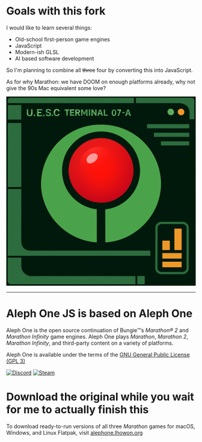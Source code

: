 # Goals with this fork

I would like to learn several things:

* Old-school first-person game engines
* JavaScript
* Modern-ish GLSL
* AI based software development

So I'm planning to combine all ~~three~~ four by converting this into JavaScript.

As for why Marathon: we have DOOM on enough platforms already, why not give the 90s Mac equivalent some love?

![Aleph One JS](./aleph-one-js.png)

----

# Aleph One JS is based on Aleph One

Aleph One is the open source continuation of Bungie™’s _Marathon® 2_ and _Marathon Infinity_ game engines. Aleph One plays _Marathon_, _Marathon 2_, _Marathon Infinity_, and third-party content on a variety of platforms.

Aleph One is available under the terms of the [GNU General Public License (GPL 3)](http://www.gnu.org/licenses/gpl-3.0.html)

[![Discord](https://dcbadge.vercel.app/api/server/NvF3pdV)](https://discord.gg/NvF3pdV)     [![Steam](https://img.shields.io/badge/steam-%23000000.svg?style=for-the-badge&logo=steam&logoColor=white)](https://store.steampowered.com/developer/alephone)

# Download the original while you wait for me to actually finish this

To download ready-to-run versions of all three _Marathon_ games for macOS,
Windows, and Linux Flatpak, visit
[alephone.lhowon.org](https://alephone.lhowon.org)
